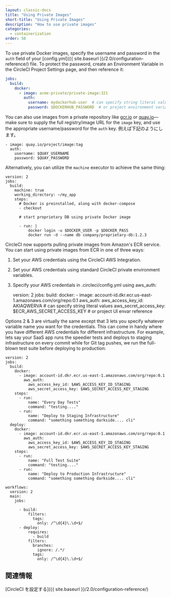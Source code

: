 ```yaml
---
layout: classic-docs
title: "Using Private Images"
short-title: "Using Private Images"
description: "How to use private images"
categories:
  - containerization
order: 50
---
```

To use private Docker images, specify the username and password in the `auth` field of your [config.yml]({{ site.baseurl }}/2.0/configuration-reference/) file. To protect the password, create an Environment Variable in the CircleCI Project Settings page, and then reference it:

```yaml
jobs:
  build:
    docker:
      - image: acme-private/private-image:321
        auth:
          username: mydockerhub-user  # can specify string literal values
          password: $DOCKERHUB_PASSWORD  # or project environment variable reference
```

You can also use images from a private repository like [gcr.io](https://cloud.google.com/container-registry) or [quay.io](https://quay.io)—make sure to supply the full registry/image URL for the `image` key, and use the appropriate username/password for the `auth` key. 例えば下記のようにします。

    - image: quay.io/project/image:tag
      auth:
        username: $QUAY_USERNAME
        password: $QUAY_PASSWORD
    

Alternatively, you can utilize the `machine` executor to achieve the same thing:

    version: 2
    jobs:
      build:
        machine: true
        working_directory: ~/my_app
        steps:
          # Docker is preinstalled, along with docker-compose
          - checkout
    
          # start proprietary DB using private Docker image
    
          - run: |
              docker login -u $DOCKER_USER -p $DOCKER_PASS
              docker run -d --name db company/proprietary-db:1.2.3
    

CircleCI now supports pulling private images from Amazon's ECR service. You can start using private images from ECR in one of three ways:

1. Set your AWS credentials using the CircleCI AWS Integration.
2. Set your AWS credentials using standard CircleCI private environment variables.
3. Specify your AWS credentials in .circleci/config.yml using aws_auth:

    version: 2
    jobs:
      build:
        docker:
          - image: account-id.dkr.ecr.us-east-1.amazonaws.com/org/repo:0.1
            aws_auth:
              aws_access_key_id: AKIAQWERVA  # can specify string literal values
              aws_secret_access_key: $ECR_AWS_SECRET_ACCESS_KEY  # or project UI envar reference
    

Options 2 & 3 are virtually the same except that 3 lets you specify whatever variable name you want for the credentials. This can come in handy where you have different AWS credentials for different infrastructure. For example, lets say your SaaS app runs the speedier tests and deploys to staging infrastructure on every commit while for Git tag pushes, we run the full-blown test suite before deploying to production:

    version: 2
    jobs:
      build:
        docker:
          - image: account-id.dkr.ecr.us-east-1.amazonaws.com/org/repo:0.1
            aws_auth:
              aws_access_key_id: $AWS_ACCESS_KEY_ID_STAGING
              aws_secret_access_key: $AWS_SECRET_ACCESS_KEY_STAGING
        steps:
          - run:
              name: "Every Day Tests"
              command: "testing...."
          - run:
              name: "Deploy to Staging Infrastructure"
              command: "something something darkside.... cli"
      deploy:
        docker:
          - image: account-id.dkr.ecr.us-east-1.amazonaws.com/org/repo:0.1
            aws_auth:
              aws_access_key_id: $AWS_ACCESS_KEY_ID_STAGING
              aws_secret_access_key: $AWS_SECRET_ACCESS_KEY_STAGING
        steps:
          - run:
              name: "Full Test Suite"
              command: "testing...."
          - run:
              name: "Deploy to Production Infrastructure"
              command: "something something darkside.... cli"
    
    workflows:
      version: 2
      main:
        jobs:
    
          - build:
              filters:
                tags:
                  only: /^\d{4}\.\d+$/
          - deploy:
              requires:
                - build
              filters:
                branches:
                  ignore: /.*/
                tags:
                  only: /^\d{4}\.\d+$/
    

## 関連情報

[CircleCI を設定する]({{ site.baseurl }}/2.0/configuration-reference/)